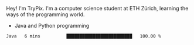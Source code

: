 Hey! I'm TryPix. I'm a computer science student at ETH Zürich, learning the ways of the programming world. 

- Java and Python programming


<!--START_SECTION:waka-->

```text
Java   6 mins          █████████████████████████   100.00 %
```

<!--END_SECTION:waka-->
